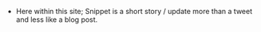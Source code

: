 - Here within this site; Snippet is a short story / update more than a tweet and less like a blog post.
